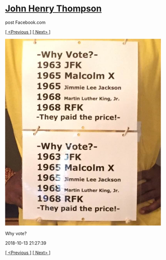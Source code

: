 # [John Henry Thompson](../README.md)
post Facebook.com

[[ <Previous ]](2018-10-13-2.md) [[ Next> ]](2018-10-13-4.md)

[![](../media/2018-10-13/Timeline-Photos-Why-vote.jpg)](../README.md)

Why vote?

2018-10-13 21:27:39

[[ <Previous ]](2018-10-13-2.md) [[ Next> ]](2018-10-13-4.md)